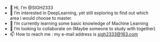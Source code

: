 - 👋 Hi, I’m @SIGH2333
- 👀 I’m interested in DeepLearning, yet still exploring to find out which area i would choose to master.
- 🌱 I’m currently learning some basic knowledge of Machine Learning
- 💞️ I’m looking to collaborate on (Maybe someone to study with together)
- 📫 How to reach me : my e-mail address is sigh2333@163.com

<!---
SIGH2333/SIGH2333 is a ✨ special ✨ repository because its `README.md` (this file) appears on your GitHub profile.
You can click the Preview link to take a look at your changes.
--->
